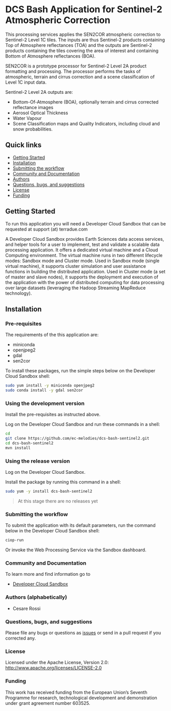 # DCS Bash Application for Sentinel-2 Atmospheric Correction

This processing services applies the SEN2COR atmospheric correction to Sentinel-2 Level 1C tiles. The inputs are thus Sentinel-2 products containing Top of Atmosphere reflectances (TOA) and the outputs are Sentinel-2 products containing the tiles covering the area of interest and containing Bottom of Atmosphere reflectances (BOA).

SEN2COR is a prototype processor for Sentinel-2 Level 2A product formatting and processing. The processor performs the tasks of atmospheric, terrain and cirrus correction and a scene classification of Level 1C input data.

Sentinel-2 Level 2A outputs are:

* Bottom-Of-Atmosphere (BOA), optionally terrain and cirrus corrected reflectance images
* Aerosol Optical Thickness
* Water Vapour
* Scene Classification maps and Quality Indicators, including cloud and snow probabilities.

## Quick links
 
* [Getting Started](#getting-started)
* [Installation](#installation)
* [Submitting the workflow](#submit)
* [Community and Documentation](#community)
* [Authors](#authors)
* [Questions, bugs, and suggestions](#questions)
* [License](#license)
* [Funding](#funding)

## <a name="getting-started"></a>Getting Started 

To run this application you will need a Developer Cloud Sandbox that can be requested at support (at) terradue.com

A Developer Cloud Sandbox provides Earth Sciences data access services, and helper tools for a user to implement, test and validate a scalable data processing application. It offers a dedicated virtual machine and a Cloud Computing environment.
The virtual machine runs in two different lifecycle modes: Sandbox mode and Cluster mode. 
Used in Sandbox mode (single virtual machine), it supports cluster simulation and user assistance functions in building the distributed application.
Used in Cluster mode (a set of master and slave nodes), it supports the deployment and execution of the application with the power of distributed computing for data processing over large datasets (leveraging the Hadoop Streaming MapReduce technology). 

## <a name="installation"></a>Installation

### Pre-requisites

The requirements of the this application are:

* miniconda
* openjpeg2
* gdal
* sen2cor

To install these packages, run the simple steps below on the Developer Cloud Sandbox shell:

```bash
sudo yum install -y miniconda openjpeg2
sudo conda install -y gdal sen2cor
```

### Using the development version

Install the pre-requisites as instructed above.

Log on the Developer Cloud Sandbox and run these commands in a shell:

```bash
cd
git clone https://github.com/ec-melodies/dcs-bash-sentinel2.git
cd dcs-bash-sentinel2
mvn install
```

### Using the release version

Log on the Developer Cloud Sandbox.

Install the package by running this command in a shell:

```bash
sudo yum -y install dcs-bash-sentinel2
```

> At this stage there are no releases yet

### <a name="submit"></a>Submitting the workflow

To submit the application with its default parameters, run the command below in the Developer Cloud Sandbox shell:

```bash
ciop-run
```
Or invoke the Web Processing Service via the Sandbox dashboard.

### <a name="community"></a>Community and Documentation

To learn more and find information go to 

* [Developer Cloud Sandbox](http://docs.terradue.com/developer-sandbox/)  

### <a name="authors"></a>Authors (alphabetically)

* Cesare Rossi

### <a name="questions"></a>Questions, bugs, and suggestions

Please file any bugs or questions as [issues](https://github.com/ec-melodies/dcs-bash-sentinel2/issues) or send in a pull request if you corrected any.

### <a name="license"></a>License

Licensed under the Apache License, Version 2.0: http://www.apache.org/licenses/LICENSE-2.0

### <a name="funding"></a>Funding

This work has received funding from the European Union’s Seventh Programme for research, technological development and demonstration under grant agreement number 603525.
